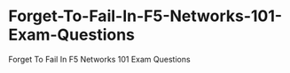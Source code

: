 # Forget-To-Fail-In-F5-Networks-101-Exam-Questions
Forget To Fail In F5 Networks 101 Exam Questions
